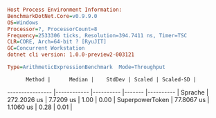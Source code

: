 ```ini

Host Process Environment Information:
BenchmarkDotNet.Core=v0.9.9.0
OS=Windows
Processor=?, ProcessorCount=8
Frequency=2533306 ticks, Resolution=394.7411 ns, Timer=TSC
CLR=CORE, Arch=64-bit ? [RyuJIT]
GC=Concurrent Workstation
dotnet cli version: 1.0.0-preview2-003121

Type=ArithmeticExpressionBenchmark  Mode=Throughput  

```
          Method |      Median |    StdDev | Scaled | Scaled-SD |
---------------- |------------ |---------- |------- |---------- |
         Sprache | 272.2026 us | 7.7209 us |   1.00 |      0.00 |
 SuperpowerToken |  77.8067 us | 1.1060 us |   0.28 |      0.01 |
